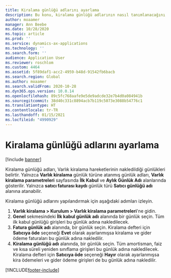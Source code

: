 ```yaml
---
title: Kiralama günlüğü adlarını ayarlama
description: Bu konu, kiralama günlüğü adlarının nasıl tanımlanacağını açıklamaktadır. Kiralama günlüğü adları, Varlık kiralamada girişlerin nakledildiği günlükleri belirtir.
author: moaamer
manager: Ann Beebe
ms.date: 10/28/2020
ms.topic: article
ms.prod: ''
ms.service: dynamics-ax-applications
ms.technology: ''
ms.search.form: ''
audience: Application User
ms.reviewer: roschlom
ms.custom: 4464
ms.assetid: 5f89daf1-acc2-4959-b48d-91542fb6bacb
ms.search.region: Global
ms.author: moaamer
ms.search.validFrom: 2020-10-28
ms.dyn365.ops.version: 10.0.14
ms.openlocfilehash: 89c5fc768aafe9e5de9adcde32e7b4d0a084941b
ms.sourcegitcommit: 38d40c331c8894acb7b119c5073e3088b54776c1
ms.translationtype: HT
ms.contentlocale: tr-TR
ms.lasthandoff: 01/15/2021
ms.locfileid: "4990929"
---
```

# <a name="set-up-lease-journal-names"></a>Kiralama günlüğü adlarını ayarlama

[!include [banner](../includes/banner.md)]

Kiralama günlüğü adları, Varlık kiralama hareketlerinin nakledildiği günlükleri belirtir. Yalnızca **Varlık kiralama** günlük türüne atanmış günlük adları, **Varlık kiralama parametreleri** sayfasında **İlk Kabul** ve **Aylık Günlük Adı** alanlarında gösterilir. Yalnızca **satıcı faturası kaydı** günlük türü **Satıcı günlüğü adı** alanına atanabilir.

Kiralama günlüğü adlarını yapılandırmak için aşağıdaki adımları izleyin.

1. **Varlık kiralama \> Kurulum \> Varlık kiralama parametreleri**'ne gidin.
2. **Genel** sekmesindeki **İlk kabul günlük adı** alanında bir günlük seçin. Tüm ilk kabul günlüğü girişleri bu günlük adına nakledilecek.
3. **Fatura günlük adı** alanında, bir günlük seçin. Kiralama defteri için **Satıcıya öde** seçeneği **Evet** olarak ayarlanmışsa kiralama ve gider ödeme faturaları bu günlük adına nakledilir.
4. **Kiralama günlüğü adı** alanında, bir günlük seçin. Tüm amortisman, faiz ve kısa süreli yeniden sınıflama girişleri bu günlük adına nakledilecek. Kiralama defteri için **Satıcıya öde** seçeneği **Hayır** olarak ayarlanmışsa kira ödemeleri ve gider ödeme girişleri de bu günlük adına nakledilir.


[!INCLUDE[footer-include](../../includes/footer-banner.md)]